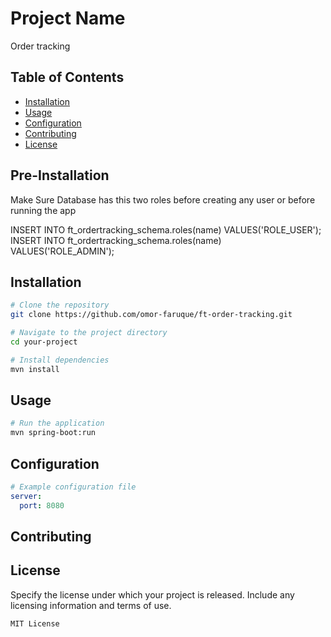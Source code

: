 

# Project Name

Order tracking

## Table of Contents

- [Installation](#installation)
- [Usage](#usage)
- [Configuration](#configuration)
- [Contributing](#contributing)
- [License](#license)

## Pre-Installation
Make Sure Database has this two roles before creating any user or before running the app

INSERT INTO ft_ordertracking_schema.roles(name) VALUES('ROLE_USER');
INSERT INTO ft_ordertracking_schema.roles(name) VALUES('ROLE_ADMIN');

## Installation


```bash
# Clone the repository
git clone https://github.com/omor-faruque/ft-order-tracking.git

# Navigate to the project directory
cd your-project

# Install dependencies
mvn install
```

## Usage



```bash
# Run the application
mvn spring-boot:run
```

## Configuration


```yaml
# Example configuration file
server:
  port: 8080
```

## Contributing



## License

Specify the license under which your project is released. Include any licensing information and terms of use.

```
MIT License
```

